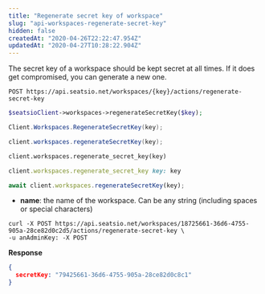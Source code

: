```yaml
---
title: "Regenerate secret key of workspace"
slug: "api-workspaces-regenerate-secret-key"
hidden: false
createdAt: "2020-04-26T22:22:47.954Z"
updatedAt: "2020-04-27T10:28:22.904Z"
---
```

The secret key of a workspace should be kept secret at all times. If it does get compromised, you can generate a new one.
```text
POST https://api.seatsio.net/workspaces/{key}/actions/regenerate-secret-key
```
```php
$seatsioClient->workspaces->regenerateSecretKey($key);
```
```csharp
Client.Workspaces.RegenerateSecretKey(key);

```
```java
client.workspaces.regenerateSecretKey(key);
```
```python
client.workspaces.regenerate_secret_key(key)
```
```ruby
client.workspaces.regenerate_secret_key key: key
```
```javascript
await client.workspaces.regenerateSecretKey(key);

```
* **name**: the name of the workspace. Can be any string (including spaces or special characters)
```curl
curl -X POST https://api.seatsio.net/workspaces/18725661-36d6-4755-905a-28ce82d0c2d5/actions/regenerate-secret-key \
-u anAdminKey: -X POST
```
**Response**
```json
{
  secretKey: "79425661-36d6-4755-905a-28ce82d0c8c1"
}
```
